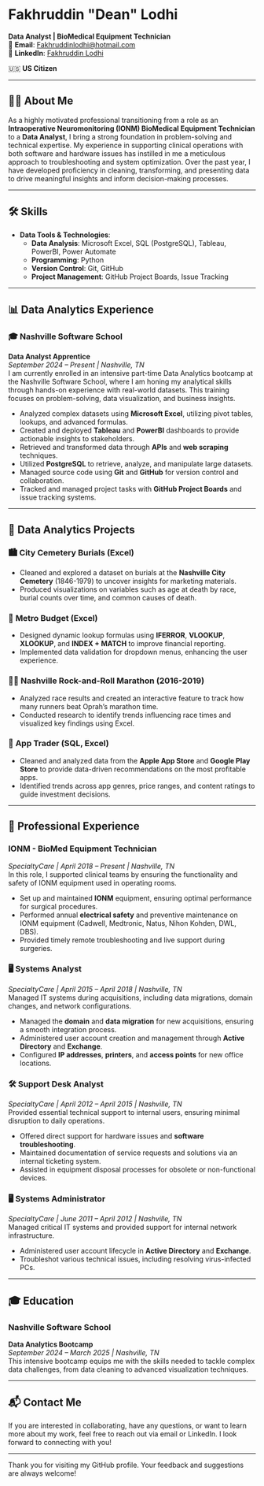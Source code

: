 # Fakhruddin "Dean" Lodhi  
**Data Analyst | BioMedical Equipment Technician**  
📧 **Email**: Fakhruddinlodhi@hotmail.com  
🔗 **LinkedIn**: [Fakhruddin Lodhi](https://www.linkedin.com/in/fakhruddinlodhi) 

🇺🇸 **US Citizen**

---

## 🧑‍💻 About Me  
As a highly motivated professional transitioning from a role as an **Intraoperative Neuromonitoring (IONM) BioMedical Equipment Technician** to a **Data Analyst**, I bring a strong foundation in problem-solving and technical expertise. My experience in supporting clinical operations with both software and hardware issues has instilled in me a meticulous approach to troubleshooting and system optimization. Over the past year, I have developed proficiency in cleaning, transforming, and presenting data to drive meaningful insights and inform decision-making processes.

---

## 🛠️ Skills  
- **Data Tools & Technologies**:  
  - **Data Analysis**: Microsoft Excel, SQL (PostgreSQL), Tableau, PowerBI, Power Automate  
  - **Programming**: Python  
  - **Version Control**: Git, GitHub  
  - **Project Management**: GitHub Project Boards, Issue Tracking

---

## 📊 Data Analytics Experience  

### 🎓 **Nashville Software School**  
**Data Analyst Apprentice**  
*September 2024 – Present | Nashville, TN*  
I am currently enrolled in an intensive part-time Data Analytics bootcamp at the Nashville Software School, where I am honing my analytical skills through hands-on experience with real-world datasets. This training focuses on problem-solving, data visualization, and business insights.

- Analyzed complex datasets using **Microsoft Excel**, utilizing pivot tables, lookups, and advanced formulas.
- Created and deployed **Tableau** and **PowerBI** dashboards to provide actionable insights to stakeholders.
- Retrieved and transformed data through **APIs** and **web scraping** techniques.
- Utilized **PostgreSQL** to retrieve, analyze, and manipulate large datasets.
- Managed source code using **Git** and **GitHub** for version control and collaboration.
- Tracked and managed project tasks with **GitHub Project Boards** and issue tracking systems.

---

## 📑 Data Analytics Projects  

### 🏙️ **City Cemetery Burials (Excel)**  
- Cleaned and explored a dataset on burials at the **Nashville City Cemetery** (1846-1979) to uncover insights for marketing materials.  
- Produced visualizations on variables such as age at death by race, burial counts over time, and common causes of death.

### 💼 **Metro Budget (Excel)**  
- Designed dynamic lookup formulas using **IFERROR**, **VLOOKUP**, **XLOOKUP**, and **INDEX + MATCH** to improve financial reporting.  
- Implemented data validation for dropdown menus, enhancing the user experience.

### 🏃‍♂️ **Nashville Rock-and-Roll Marathon (2016-2019)**  
- Analyzed race results and created an interactive feature to track how many runners beat Oprah’s marathon time.  
- Conducted research to identify trends influencing race times and visualized key findings using Excel.

### 📱 **App Trader (SQL, Excel)**  
- Cleaned and analyzed data from the **Apple App Store** and **Google Play Store** to provide data-driven recommendations on the most profitable apps.  
- Identified trends across app genres, price ranges, and content ratings to guide investment decisions.

---

## 💼 Professional Experience  

### IONM - BioMed Equipment Technician  
*SpecialtyCare | April 2018 – Present | Nashville, TN*  
In this role, I supported clinical teams by ensuring the functionality and safety of IONM equipment used in operating rooms.

- Set up and maintained **IONM** equipment, ensuring optimal performance for surgical procedures.
- Performed annual **electrical safety** and preventive maintenance on IONM equipment (Cadwell, Medtronic, Natus, Nihon Kohden, DWL, DBS).
- Provided timely remote troubleshooting and live support during surgeries.

### 🖥️ **Systems Analyst**  
*SpecialtyCare | April 2015 – April 2018 | Nashville, TN*  
Managed IT systems during acquisitions, including data migrations, domain changes, and network configurations.

- Managed the **domain** and **data migration** for new acquisitions, ensuring a smooth integration process.
- Administered user account creation and management through **Active Directory** and **Exchange**.
- Configured **IP addresses**, **printers**, and **access points** for new office locations.

### 🛠️ **Support Desk Analyst**  
*SpecialtyCare | April 2012 – April 2015 | Nashville, TN*  
Provided essential technical support to internal users, ensuring minimal disruption to daily operations.

- Offered direct support for hardware issues and **software troubleshooting**.
- Maintained documentation of service requests and solutions via an internal ticketing system.
- Assisted in equipment disposal processes for obsolete or non-functional devices.

### 🖥️ **Systems Administrator**  
*SpecialtyCare | June 2011 – April 2012 | Nashville, TN*  
Managed critical IT systems and provided support for internal network infrastructure.

- Administered user account lifecycle in **Active Directory** and **Exchange**.
- Troubleshot various technical issues, including resolving virus-infected PCs.

---

## 🎓 Education  

### Nashville Software School  
**Data Analytics Bootcamp**  
*September 2024 – March 2025 | Nashville, TN*  
This intensive bootcamp equips me with the skills needed to tackle complex data challenges, from data cleaning to advanced visualization techniques.

---

## 📬 Contact Me  
If you are interested in collaborating, have any questions, or want to learn more about my work, feel free to reach out via email or LinkedIn. I look forward to connecting with you!

---

Thank you for visiting my GitHub profile. Your feedback and suggestions are always welcome!

